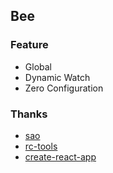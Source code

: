 ## Bee

### Feature

* Global
* Dynamic Watch
* Zero Configuration

### Thanks

* [sao](https://github.com/egoist/sao)
* [rc-tools](https://github.com/react-component/rc-tools)
* [create-react-app](https://github.com/facebookincubator/create-react-app)